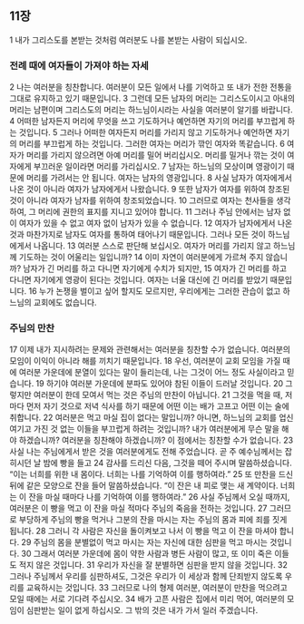 ## 11장
1 내가 그리스도를 본받는 것처럼 여러분도 나를 본받는 사람이 되십시오.
### 전례 때에 여자들이 가져야 하는 자세
2 나는 여러분을 칭찬합니다. 여러분이 모든 일에서 나를 기억하고 또 내가 전한 전통을 그대로 유지하고 있기 때문입니다.
3 그런데 모든 남자의 머리는 그리스도이시고 아내의 머리는 남편이며 그리스도의 머리는 하느님이시라는 사실을 여러분이 알기를 바랍니다.
4 어떠한 남자든지 머리에 무엇을 쓰고 기도하거나 예언하면 자기의 머리를 부끄럽게 하는 것입니다.
5 그러나 어떠한 여자든지 머리를 가리지 않고 기도하거나 예언하면 자기의 머리를 부끄럽게 하는 것입니다. 그러한 여자는 머리가 깎인 여자와 똑같습니다.
6 여자가 머리를 가리지 않으려면 아예 머리를 밀어 버리십시오. 머리를 밀거나 깎는 것이 여자에게 부끄러운 일이라면 머리를 가리십시오.
7 남자는 하느님의 모상이며 영광이기 때문에 머리를 가려서는 안 됩니다. 여자는 남자의 영광입니다.
8 사실 남자가 여자에게서 나온 것이 아니라 여자가 남자에게서 나왔습니다.
9 또한 남자가 여자를 위하여 창조된 것이 아니라 여자가 남자를 위하여 창조되었습니다.
10 그러므로 여자는 천사들을 생각하여, 그 머리에 권한의 표지를 지니고 있어야 합니다.
11 그러나 주님 안에서는 남자 없이 여자가 있을 수 없고 여자 없이 남자가 있을 수 없습니다.
12 여자가 남자에게서 나온 것과 마찬가지로 남자도 여자를 통하여 태어나기 때문입니다. 그러나 모든 것이 하느님에게서 나옵니다.
13 여러분 스스로 판단해 보십시오. 여자가 머리를 가리지 않고 하느님께 기도하는 것이 어울리는 일입니까?
14 이미 자연이 여러분에게 가르쳐 주지 않습니까? 남자가 긴 머리를 하고 다니면 자기에게 수치가 되지만,
15 여자가 긴 머리를 하고 다니면 자기에게 영광이 된다는 것입니다. 여자는 너울 대신에 긴 머리를 받았기 때문입니다.
16 누가 논쟁을 벌이고 싶어 할지도 모르지만, 우리에게는 그러한 관습이 없고 하느님의 교회에도 없습니다.
### 주님의 만찬
17 이제 내가 지시하려는 문제와 관련해서는 여러분을 칭찬할 수가 없습니다. 여러분의 모임이 이익이 아니라 해를 끼치기 때문입니다.
18 우선, 여러분이 교회 모임을 가질 때에 여러분 가운데에 분열이 있다는 말이 들리는데, 나는 그것이 어느 정도 사실이라고 믿습니다.
19 하기야 여러분 가운데에 분파도 있어야 참된 이들이 드러날 것입니다.
20 그렇지만 여러분이 한데 모여서 먹는 것은 주님의 만찬이 아닙니다.
21 그것을 먹을 때, 저마다 먼저 자기 것으로 저녁 식사를 하기 때문에 어떤 이는 배가 고프고 어떤 이는 술에 취합니다.
22 여러분은 먹고 마실 집이 없다는 말입니까? 아니면, 하느님의 교회를 업신여기고 가진 것 없는 이들을 부끄럽게 하려는 것입니까? 내가 여러분에게 무슨 말을 해야 하겠습니까? 여러분을 칭찬해야 하겠습니까? 이 점에서는 칭찬할 수가 없습니다.
23 사실 나는 주님에게서 받은 것을 여러분에게도 전해 주었습니다. 곧 주 예수님께서는 잡히시던 날 밤에 빵을 들고
24 감사를 드리신 다음, 그것을 떼어 주시며 말씀하셨습니다. “이는 너희를 위한 내 몸이다. 너희는 나를 기억하여 이를 행하여라.”
25 또 만찬을 드신 뒤에 같은 모양으로 잔을 들어 말씀하셨습니다. “이 잔은 내 피로 맺는 새 계약이다. 너희는 이 잔을 마실 때마다 나를 기억하여 이를 행하여라.”
26 사실 주님께서 오실 때까지, 여러분은 이 빵을 먹고 이 잔을 마실 적마다 주님의 죽음을 전하는 것입니다.
27 그러므로 부당하게 주님의 빵을 먹거나 그분의 잔을 마시는 자는 주님의 몸과 피에 죄를 짓게 됩니다.
28 그러니 각 사람은 자신을 돌이켜보고 나서 이 빵을 먹고 이 잔을 마셔야 합니다.
29 주님의 몸을 분별없이 먹고 마시는 자는 자신에 대한 심판을 먹고 마시는 것입니다.
30 그래서 여러분 가운데에 몸이 약한 사람과 병든 사람이 많고, 또 이미 죽은 이들도 적지 않은 것입니다.
31 우리가 자신을 잘 분별하면 심판을 받지 않을 것입니다.
32 그러나 주님께서 우리를 심판하셔도, 그것은 우리가 이 세상과 함께 단죄받지 않도록 우리를 교육하시는 것입니다.
33 그러므로 나의 형제 여러분, 여러분이 만찬을 먹으려고 모일 때에는 서로 기다려 주십시오.
34 배가 고픈 사람은 집에서 미리 먹어, 여러분의 모임이 심판받는 일이 없게 하십시오. 그 밖의 것은 내가 가서 일러 주겠습니다.
